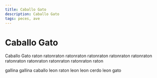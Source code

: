 ```yaml
---
title: Caballo Gato
description: Caballo Gato
tags: peces, ave
---
```


# Caballo Gato

Caballo Gato raton ratonraton ratonraton ratonraton ratonraton ratonraton ratonraton ratonraton ratonraton ratonraton raton

gallina gallina caballo leon raton leon leon cerdo leon gato
